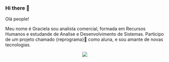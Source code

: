 ### Hi there 👋

Olá people! 

Meu nome é Graciela sou analista comercial, formada em Recursos Humanos e estudande de Analise e Desenvolvimento de Sistemas. Participo de um projeto chamado {reprograma}:purple_heart:  como aluna, e sou amante de novas tecnologias.  

<p align="center">
<img src="https://github.com/GraciLopes/GraciLopes/tree/master/imagens">

</p>

<!--
**GraciLopes/GraciLopes** is a ✨ _special_ ✨ repository because its `README.md` (this file) appears on your GitHub profile.

Here are some ideas to get you started:

- 🔭 I’m currently working on ...
- 🌱 I’m currently learning ...
- 👯 I’m looking to collaborate on ...
- 🤔 I’m looking for help with ...
- 💬 Ask me about ...
- 📫 How to reach me: ...
- 😄 Pronouns: ...
- ⚡ Fun fact: ...
--> 
